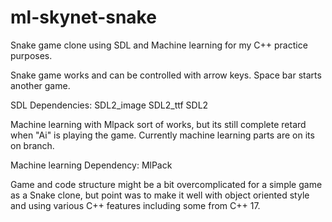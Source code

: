 # ml-skynet-snake

Snake game clone using SDL and Machine learning for my C++ practice purposes.

Snake game works and can be controlled with arrow keys. Space bar starts another game.

SDL Dependencies:
SDL2_image
SDL2_ttf
SDL2

Machine learning with Mlpack sort of works, but its still complete retard when "Ai" is
playing the game. Currently machine learning parts are on its on branch.

Machine learning Dependency:
MlPack

Game and code structure might be a bit overcomplicated for a simple game as a Snake
clone, but point was to make it well with object oriented style and using various
C++ features including some from C++ 17.

